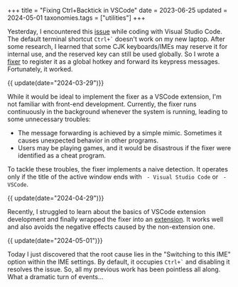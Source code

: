 +++
title = "Fixing Ctrl+Backtick in VSCode"
date = 2023-06-25
updated = 2024-05-01
taxonomies.tags = ["utilities"]
+++

Yesterday, I encountered this [issue][issu] while coding with Visual Studio Code. The default terminal shortcut `` Ctrl+` `` doesn't work on my new laptop. After some research, I learned that some CJK keyboards/IMEs may reserve it for internal use, and the reserved key can still be used globally. So I wrote a [fixer][proj] to register it as a global hotkey and forward its keypress messages. Fortunately, it worked.

<!-- more -->

{{ update(date="2024-03-29")}}

While it would be ideal to implement the fixer as a VSCode extension, I'm not familiar with front-end development. Currently, the fixer runs continuously in the background whenever the system is running, leading to some unnecessary troubles:

- The message forwarding is achieved by a simple mimic. Sometimes it causes unexpected behavior in other programs.
- Users may be playing games, and it would be disastrous if the fixer were identified as a cheat program.

To tackle these troubles, the fixer implements a naive detection. It operates only if the title of the active window ends with ` - Visual Studio Code` or ` - VSCode`.

{{ update(date="2024-04-29")}}

Recently, I struggled to learn about the basics of VSCode extension development and finally wrapped the fixer into an [extension][ext]. It works well and also avoids the negative effects caused by the non-extension one.

{{ update(date="2024-05-01")}}

Today I just discovered that the root cause lies in the "Switching to this IME" option within the IME settings. By default, it occupies `` Ctrl+` `` and disabling it resolves the issue. So, all my previous work has been pointless all along. What a dramatic turn of events...

[issu]: https://github.com/Microsoft/vscode/issues/63659
[proj]: https://github.com/lanlytt/vscode-cjk-toggle-terminal-fixer
[ext]: https://github.com/lanlytt/ctrl-oem3
